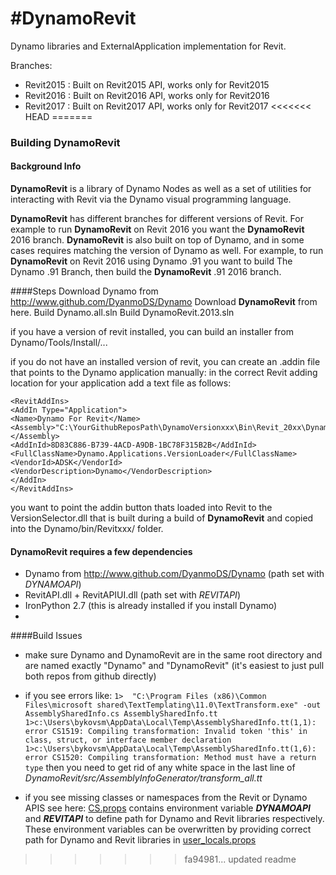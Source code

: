 #DynamoRevit
===========

Dynamo libraries and ExternalApplication implementation for Revit.

Branches:
- Revit2015 : Built on Revit2015 API, works only for Revit2015
- Revit2016 : Built on Revit2016 API, works only for Revit2016
- Revit2017 : Built on Revit2017 API, works only for Revit2017
<<<<<<< HEAD
=======


### Building DynamoRevit

#### Background Info
**DynamoRevit** is a library of Dynamo Nodes as well as a set of utilities for interacting with Revit via the Dynamo visual programming language.

**DynamoRevit** has different branches for different versions of Revit. For example to run **DynamoRevit** on Revit 2016 you want the **DynamoRevit** 2016 branch.
**DynamoRevit** is also built on top of Dynamo, and in some cases requires matching the version of Dynamo as well. For example, to run **DynamoRevit** on Revit 2016 using Dynamo .91 you want to build The Dynamo .91 Branch, then build the **DynamoRevit** .91 2016 branch.


####Steps
Download Dynamo from http://www.github.com/DyanmoDS/Dynamo
Download **DynamoRevit** from here.
Build Dynamo.all.sln
Build DynamoRevit.2013.sln

if you have a version of revit installed, you can build an installer from Dynamo/Tools/Install/...

if you do not have an installed version of revit, you can create an .addin file that points to the Dynamo application manually:
in the correct Revit adding location for your application add a text file as follows:

```<?xml version="1.0" encoding="utf-8" standalone="no"?>
<RevitAddIns>
<AddIn Type="Application">
<Name>Dynamo For Revit</Name>
<Assembly>"C:\YourGithubReposPath\DynamoVersionxxx\Bin\Revit_20xx\DynamoRevitVersionSelector.dll"</Assembly>
<AddInId>8D83C886-B739-4ACD-A9DB-1BC78F315B2B</AddInId>
<FullClassName>Dynamo.Applications.VersionLoader</FullClassName>
<VendorId>ADSK</VendorId>
<VendorDescription>Dynamo</VendorDescription>
</AddIn>
</RevitAddIns>
```

you want to point the addin button thats loaded into Revit to the VersionSelector.dll that is built during a build of  **DynamoRevit** and copied into the Dynamo/bin/Revitxxx/ folder.


#### DynamoRevit requires a few dependencies
* Dynamo from http://www.github.com/DyanmoDS/Dynamo (path set with *DYNAMOAPI*)
* RevitAPI.dll + RevitAPIUI.dll (path set with *REVITAPI*)
* IronPython 2.7 (this is already installed if you install Dynamo)
* 

####Build Issues
* make sure Dynamo and DynamoRevit are in the same root directory and are named exactly "Dynamo" and "DynamoRevit" (it's easiest to just pull both repos from github directly)

*  if you see errors like: ```1>  "C:\Program Files (x86)\Common Files\microsoft shared\TextTemplating\11.0\TextTransform.exe" -out AssemblySharedInfo.cs AssemblySharedInfo.tt
1>c:\Users\bykovsm\AppData\Local\Temp\AssemblySharedInfo.tt(1,1): error CS1519: Compiling transformation: Invalid token 'this' in class, struct, or interface member declaration
1>c:\Users\bykovsm\AppData\Local\Temp\AssemblySharedInfo.tt(1,6): error CS1520: Compiling transformation: Method must have a return type```  	then you need to get rid of any white space in the last line of *DynamoRevit/src/AssemblyInfoGenerator/transform_all.tt*

* if you see missing classes or namespaces from the Revit or Dynamo APIS see here: [CS.props](https://github.com/DynamoDS/DynamoRevit/blob/Revit2015/src/Config/CS.props) contains environment variable **_DYNAMOAPI_** and **_REVITAPI_** to define path for Dynamo and Revit libraries respectively.  These environment variables can be overwritten by providing correct path for Dynamo and Revit libraries in [user_locals.props](https://github.com/DynamoDS/DynamoRevit/blob/Revit2015/src/Config/user_local.props)
>>>>>>> fa94981... updated readme
